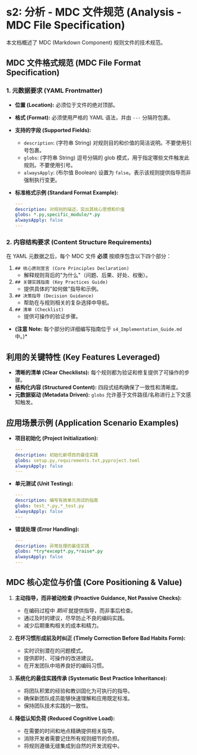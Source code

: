 # s2: 分析 - MDC 文件规范 (Analysis - MDC File Specification)

本文档概述了 MDC (Markdown Component) 规则文件的技术规范。

## MDC 文件格式规范 (MDC File Format Specification)

### 1. 元数据要求 (YAML Frontmatter)

*   **位置 (Location):** 必须位于文件的绝对顶部。
*   **格式 (Format):** 必须使用严格的 YAML 语法，并由 `---` 分隔符包裹。
*   **支持的字段 (Supported Fields):**
    *   `description`: (字符串 String) 对规则目的和价值的简洁说明。不要使用引号包裹。
    *   `globs`: (字符串 String) 逗号分隔的 glob 模式，用于指定哪些文件触发此规则。不要使用引号。
    *   `alwaysApply`: (布尔值 Boolean) 设置为 `false`。表示该规则提供指导而非强制执行变更。

*   **标准格式示例 (Standard Format Example):**

    ```yaml
    ---
    description: 对规则的描述，突出其核心思想和价值
    globs: *.py,specific_module/*.py
    alwaysApply: false
    ---
    ```

### 2. 内容结构要求 (Content Structure Requirements)

在 YAML 元数据之后，每个 MDC 文件 **必须** 按顺序包含以下四个部分：

1.  `## 核心原则宣言 (Core Principles Declaration)`
    *   解释规则背后的"为什么"（问题、后果、好处、权衡）。
2.  `## 关键实践指南 (Key Practices Guide)`
    *   提供具体的"如何做"指导和示例。
3.  `## 决策指导 (Decision Guidance)`
    *   帮助在与规则相关的复杂选择中导航。
4.  `## 清单 (Checklist)`
    *   提供可操作的验证步骤。

*   **(注意 Note:** 每个部分的详细编写指南位于 `s4_Implementation_Guide.md` 中。)*

## 利用的关键特性 (Key Features Leveraged)

*   **清晰的清单 (Clear Checklists):** 每个规则都为验证和修复提供了可操作的步骤。
*   **结构化内容 (Structured Content):** 四段式结构确保了一致性和清晰度。
*   **元数据驱动 (Metadata Driven):** `globs` 允许基于文件路径/名称进行上下文感知触发。

## 应用场景示例 (Application Scenario Examples)

*   **项目初始化 (Project Initialization):**
    ```yaml
    ---
    description: 初始化新项目的最佳实践
    globs: setup.py,requirements.txt,pyproject.toml
    alwaysApply: false
    ---
    ```
*   **单元测试 (Unit Testing):**
    ```yaml
    ---
    description: 编写有效单元测试的指南
    globs: test_*.py,*_test.py
    alwaysApply: false
    ---
    ```
*   **错误处理 (Error Handling):**
    ```yaml
    ---
    description: 异常处理的最佳实践
    globs: *try*except*.py,*raise*.py
    alwaysApply: false
    ---
    ```

## MDC 核心定位与价值 (Core Positioning & Value)

1.  **主动指导，而非被动检查 (Proactive Guidance, Not Passive Checks):**
    *   在编码过程中 *期间* 就提供指导，而非事后检查。
    *   通过及时的建议，尽早防止不良的编码实践。
    *   减少后期重构相关的成本和精力。

2.  **在坏习惯形成前及时纠正 (Timely Correction Before Bad Habits Form):**
    *   实时识别潜在的问题模式。
    *   提供即时、可操作的改进建议。
    *   在开发团队中培养良好的编码习惯。

3.  **系统化的最佳实践传承 (Systematic Best Practice Inheritance):**
    *   将团队积累的经验和教训固化为可执行的指导。
    *   确保新团队成员能够快速理解和应用既定标准。
    *   保持团队技术实践的一致性。

4.  **降低认知负荷 (Reduced Cognitive Load):**
    *   在需要的时间和地点精确提供相关指导。
    *   消除开发者需要记住所有规则细节的负担。
    *   将规则遵循无缝集成到自然的开发流程中。

